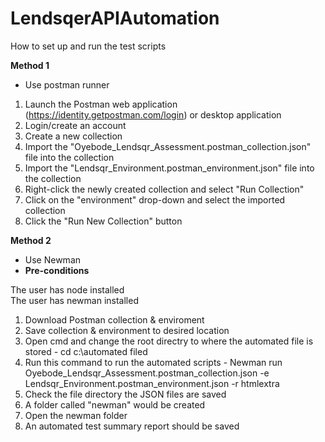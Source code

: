 # LendsqerAPIAutomation

How to set up and run the test scripts

**Method 1**
- Use postman runner 
1. Launch the Postman web application (https://identity.getpostman.com/login) or desktop application
2. Login/create an account
3. Create a new collection
4. Import the "Oyebode_Lendsqr_Assessment.postman_collection.json" file into the collection
5. Import the "Lendsqr_Environment.postman_environment.json" file into the collection
6. Right-click the newly created collection and select "Run Collection"
7. Click on the "environment" drop-down and select the imported collection
8. Click the "Run New Collection" button


**Method 2**
- Use Newman 
- **Pre-conditions**

The user has node installed   
The user has newman installed 

1. Download Postman collection & enviroment
2. Save collection & environment to desired location
3. Open cmd and change the root directry to where the automated file is stored - cd c:\automated filed
4. Run this command to run the automated scripts - Newman run Oyebode_Lendsqr_Assessment.postman_collection.json -e  Lendsqr_Environment.postman_environment.json -r htmlextra
5. Check the file directory the JSON files are saved
6. A folder called "newman" would be created
7. Open the newman folder
8. An automated test summary report should be saved
   
